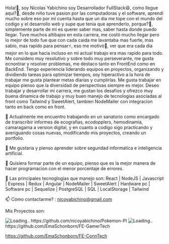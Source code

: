 
Hola!👋, soy Nicolas Yabichino soy Desarrollador FullStack😄, como llegue aqui?🤔, desde niño tuve pasion por las computadoras y el software,
aprendi mucho sobre eso por mi cuenta hasta que un dia me tope con el mundo del codigo y el desarrollo web y supe que tenia que 
aprenderlo, porque?🤔, simplemente parte de mi es querer saber mas, saber hasta donde puedo llegar. Tuve muchos altibajos en esta carrera,
me costó mucho llegar pero lo mejor de todo fue que con cada caida me lavantaba mas fuerte, mas sabio, mas rapido para pensar⚡, eso me
motivò🌱, ver que era cada dia mejor en lo que hacia incluso en mi actual trabajo era mas rapido para todo. Me considero muy resolutivo y
sobre todo muy perseverante, me gusta ecnontrar y resolver problemas, me destaco tanto en FrontEnd como en BackEnd. Tengo experiencia
liderando equipos en proyectos, organizando y dividiendo tareas para optimizar tiempos, soy hiperactivo a la hora de trabajar me gusta
plantear metas diarias y cumplirlas. Me gusta trabajar en equipo pienso que la diversidad de perspectivas siempre es mejor. 
Deseo trabajar y desarrollar mi carrera, me gustan los desafios y ofrezco muy buena dinamica de trabajo y muy buen manejo de tecnologias
asociadas al front como Tailwind y SweetAlert, tambien NodeMailer con integracion tanto en back como en front.

🔭 Actualmente me encuentro trabajando en un sanatorio como encargado de transcribir informes de ecografias, ecodopplers, hemodinamia, camaragama a version digital, y en cuanto a codigo sigo practicando y averiguando cosas nuevas, modificando mis proyectos, creando un portfolio.

🌱 Me gustaria y pienso aprender sobre seguridad informatica e inteligencia artificial.

👯 Quisiera formar parte de un equipo, pienso que es la mejor manera de hacer programacion con el menor porcentaje de errores.

💬 Las principales tecnoglogias que manejo son: 
React | NodeJS | Javascript | Express | Redux | Angular | NodeMailer | SweetAlert | Hardware pc | Software pc | Sequelize | PostgreSQL | SQL | LocalStorage | Tailwind 

📫 Cómo contactarme? : nicoyabichino@gmail.com


Mis Proyectos son:


<img src="https://github.com/nicoyabichino/nicoyabichino/assets/89562667/9c1160bc-b8ef-42ce-a5f4-633be2438bad" alt="Loading.." />
https://github.com/nicoyabichino/Pokemon-PI
<img src="https://github.com/nicoyabichino/nicoyabichino/assets/89562667/baec83fa-675d-4fe6-aa73-116da245daeb" alt="Loading.." />
https://github.com/EmaSchonborn/FE-GamerTech

https://github.com/EmaSchonborn/FE-ConnTech

